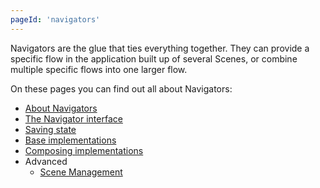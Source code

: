 ```yaml
---
pageId: 'navigators'
---
```


Navigators are the glue that ties everything together. 
They can provide a specific flow in the application built up of several Scenes,
or combine multiple specific flows into one larger flow.

On these pages you can find out all about Navigators:

* [About Navigators](about)
* [The Navigator interface](interface)
* [Saving state](state_saving)
* [Base implementations](base_implementations)
* [Composing implementations](composing_implementations)
* Advanced
  * [Scene Management](advanced/scene_management)
